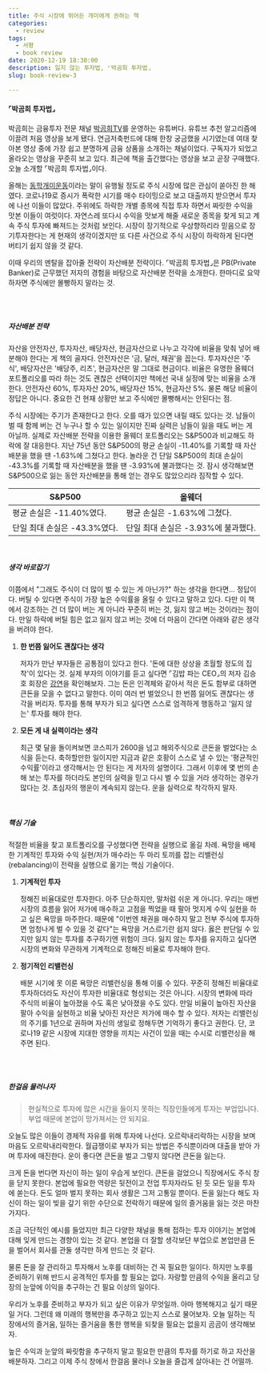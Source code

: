 ```yaml
---
title: 주식 시장에 뛰어든 개미에게 권하는 책
categories:
  - review
tags:
  - 서평
  - book review
date: 2020-12-19 18:30:00
description: 잃지 않는 투자법, ⌜박곰희 투자법⌟
slug: book-review-3

---
```


#### ⌜박곰희 투자법⌟

박곰희는 금융투자 전문 채널 [박곰희TV](https://www.youtube.com/c/%EB%B0%95%EA%B3%B0%ED%9D%ACTV)를 운영하는 유튜버다. 유튜브 추천 알고리즘에 이끌려 처음 영상을 보게 됐다. 연금저축펀드에 대해 한창 궁금했을 시기였는데 여태 찾아본 영상 중에 가장 쉽고 분명하게 금융 상품을 소개하는 채널이었다. 구독자가 되었고 올라오는 영상을 꾸준히 보고 있다. 최근에 책을 출간했다는 영상을 보고 곧장 구매했다. 오늘 소개할 ⌜박곰희 투자법⌟이다. 

올해는 [동학개미운동](https://www.seoul.co.kr/news/newsView.php?id=20201215500149)이라는 말이 유행될 정도로 주식 시장에 많은 관심이 쏟아진 한 해였다. 코로나19로 증시가 폭락한 시기를 매수 타이밍으로 보고 대출까지 받으면서 투자에 나선 이들이 많았다. 주위에도 하락한 개별 종목에 직접 투자 하면서 짜릿한 수익을 맛본 이들이 여럿이다. 자연스레 또다시 수익을 맛보게 해줄 새로운 종목을 찾게 되고 계속 주식 투자에 빠져드는 것처럼 보인다. 시장이 장기적으로 우상향하리라 믿음으로 장기투자한다는 게 현재의 생각이겠지만 또 다른 사건으로 주식 시장이 하락하게 된다면 버티기 쉽지 않을 것 같다. 

이때 우리의 멘탈을 잡아줄 전략이 자산배분 전략이다. ⌜박곰희 투자법⌟은 PB(Private Banker)로 근무했던 저자의 경험을 바탕으로 자산배분 전략을 소개한다. 한마디로 요약하자면 주식에만 몰빵하지 말라는 것.

<br/><br/>

##### 자산배분 전략

자산을 안전자산, 투자자산, 배당자산, 현금자산으로 나누고 각각에 비율을 맞춰 넣어 배분해야 한다는 게 책의 골자다. 안전자산은 '금, 달러, 채권'을 꼽는다. 투자자산은 '주식', 배당자산은 '배당주, 리츠', 현금자산은 말 그대로 현금이다. 비율은 유명한 올웨더 포트폴리오를 따라 하는 것도 괜찮은 선택이지만 책에선 국내 실정에 맞는 비율을 소개한다. 안전자산 60%, 투자자산 20%, 배당자산 15%, 현금자산 5%. 물론 해당 비율이 정답은 아니다. 중요한 건 현재 상황만 보고 주식에만 몰빵해서는 안된다는 점. 

주식 시장에는 주기가 존재한다고 한다. 오를 때가 있으면 내릴 때도 있다는 것. 남들이 벌 때 함께 버는 건 누구나 할 수 있는 일이지만 진짜 실력은 남들이 잃을 때도 버는 게 아닐까. 실제로 자산배분 전략을 이용한 올웨더 포트폴리오는 S&P500과 비교해도 하락에 잘 대응한다. 지난 75년 동안 S&P500의 평균 손실이 -11.40%를 기록할 때 자산배분을 했을 땐 -1.63%에 그쳤다고 한다. 놀라운 건 단일 S&P500의 최대 손실이 -43.3%를 기록할 때 자산배분을 했을 땐 -3.93%에 불과했다는 것. 잠시 생각해보면 S&P500으로 잃는 동안 자산배분을 통해 얻는 경우도 많았으리라 짐작할 수 있다.

| S&P500                       | 올웨더                              |
| ---------------------------- | ----------------------------------- |
| 평균 손실은 -11.40%였다.     | 평균 손실은 -1.63%에 그쳤다.        |
| 단일 최대 손실은 -43.3%였다. | 단일 최대 손실은 -3.93%에 불과했다. |

<br/>

##### 생각 바로잡기

이쯤에서 "그래도 주식이 더 많이 벌 수 있는 게 아닌가?" 하는 생각을 한다면... 정답이다. 버틸 수 있다면 주식이 가장 높은 수익률을 올릴 수 있다고 말하고 있다. 다만 이 책에서 강조하는 건 더 많이 버는 게 아니라 꾸준히 버는 것, 잃지 않고 버는 것이라는 점이다. 만일 하락에 버틸 힘은 없고 잃지 않고 버는 것에 더 마음이 간다면 아래와 같은 생각을 버려야 한다. 

1. **한 번쯤 잃어도 괜찮다는 생각**

   저자가 만난 부자들은 공통점이 있다고 한다. '돈에 대한 상상을 초월할 정도의 집착'이 있다는 것. 실제 부자의 이야기를 듣고 싶다면 ⌜김밥 파는 CEO⌟의 저자 김승호 회장은 [강연](https://youtu.be/mpFnzuHnT_4)을 확인해보자. 그는 돈은 인격체와 같아서 적은 돈도 함부로 대하면 큰돈을 모을 수 없다고 말한다. 이미 여러 번 벌었으니 한 번쯤 잃어도 괜찮다는 생각을 버리자. 투자를 통해 부자가 되고 싶다면 스스로 엄격하게 행동하고 '잃지 않는' 투자를 해야 한다.

2. **모든 게 내 실력이라는 생각**

   최근 몇 달을 돌이켜보면 코스피가 2600을 넘고 해외주식으로 큰돈을 벌었다는 소식을 듣는다. 축하할만한 일이지만 지금과 같은 호황이 스스로 낼 수 있는 '평균적인 수익률'이라고 생각해서는 안 된다는 게 저자의 설명이다. 그래서 이후에 몇 번의 손해 보는 투자를 하더라도 본인의 실력을 믿고 다시 벌 수 있을 거라 생각하는 경우가 많다는 것. 초심자의 행운이 계속되지 않는다. 운을 실력으로 착각하지 말자.

<br/>

##### 핵심 기술

적절한 비율을 찾고 포트폴리오를 구성했다면 전략을 실행으로 옮길 차례. 욕망을 배제한 기계적인 투자와 수익 실현/저가 매수라는 두 마리 토끼를 잡는 리밸런싱(rebalancing)이 전략을 실행으로 옮기는 핵심 기술이다. 

1. **기계적인 투자**

   정해진 비율대로만 투자한다. 아주 단순하지만, 말처럼 쉬운 게 아니다. 우리는 매번 시장의 흐름을 읽어 저가에 매수하고 고점을 찍었을 때 팔아 멋지게 수익 실현을 하고 싶은 욕망을 마주한다. 때문에 "이번엔 채권을 매수하지 말고 전부 주식에 투자하면 엄청나게 벌 수 있을 것 같다"는 욕망을 거스르기란 쉽지 않다. 옳은 판단일 수 있지만 잃지 않는 투자를 추구하기엔 위험이 크다. 잃지 않는 투자를 유지하고 싶다면 시장의 변화와 무관하게 기계적으로 정해진 비율로 투자해야 한다.

2. **정기적인 리밸런싱**

   배분 시기에 못 이룬 욕망은 리밸런싱을 통해 이룰 수 있다. 꾸준히 정해진 비율대로 투자하더라도 자산이 투자한 비율대로 형성되는 것은 아니다. 시장의 변화에 따라 주식의 비율이 높아졌을 수도 혹은 낮아졌을 수도 있다. 만일 비율이 높아진 자산을 팔아 수익을 실현하고 비율 낮아진 자산은 저가에 매수 할 수 있다. 저자는 리밸런싱의 주기를 1년으로 권하며 자신의 생일로 정해두면 기억하기 좋다고 권한다. 단, 코로나19 같은 시장에 지대한 영향을 끼치는 사건이 있을 때는 수시로 리밸런싱을 해주면 된다.

<br/><br/>

##### 한걸음 물러나자

> 현실적으로 투자에 많은 시간을 들이지 못하는 직장인들에게 투자는 부업입니다. <br/>
> 부업 때문에 본업이 망가져서는 안 되지요.

오늘도 많은 이들이 경제적 자유를 위해 투자에 나선다. 오르락내리락하는 시장을 보며 마음도 오르락내리락한다. 월급쟁이로 부자가 되는 방법은 주식뿐이라며 대출을 받아 가며 투자에 매진한다. 운이 좋다면 큰돈을 벌고 그렇지 않다면 큰돈을 잃는다. 

크게 돈을 번다면 자신이 하는 일이 우습게 보인다. 큰돈을 걸었으니 직장에서도 주식 창을 닫지 못한다. 본업에 필요한 역량은 뒷전이고 전업 투자자라도 된 듯 모든 일을 투자에 쏟는다. 돈도 얼마 벌지 못하는 회사 생활은 그저 고통일 뿐이다. 돈을 잃는다 해도 자신이 하는 일이 빚을 갚기 위한 수단으로 전락하기 때문에 일의 즐거움을 잃는 것은 마찬가지다. 

조금 극단적인 예시를 들었지만 최근 다양한 채널을 통해 접하는 투자 이야기는 본업에 대해 잊게 만드는 경향이 있는 것 같다. 본업을 더 잘할 생각보단 부업으로 본업만큼 돈을 벌어서 회사를 관둘 생각만 하게 만드는 것 같다. 

물론 돈을 잘 관리하고 투자해서 노후를 대비하는 건 꼭 필요한 일이다. 하지만 노후를 준비하기 위해 반드시 공격적인 투자를 할 필요는 없다. 자랑할 만큼의 수익을 올리고 당장의 눈앞에 이익을 추구하는 건 필요 이상의 일이다. 

우리가 노후를 준비하고 부자가 되고 싶은 이유가 무엇일까. 아마 행복해지고 싶기 때문일 거다. 그런데 왜 미래의 행복만을 추구하고 있는지 스스로 물어보자. 오늘 일하는 직장에서의 즐거움, 일하는 즐거움을 통한 행복을 되찾을 필요는 없을지 곰곰이 생각해보자. 

높은 수익과 눈앞의 짜릿함을 추구하지 말고 필요한 만큼의 투자를 하기로 하고 자산을 배분하자. 그리고 이제 주식 창에서 한걸음 물러나 오늘을 즐겁게 살아내는 건 어떨까.

